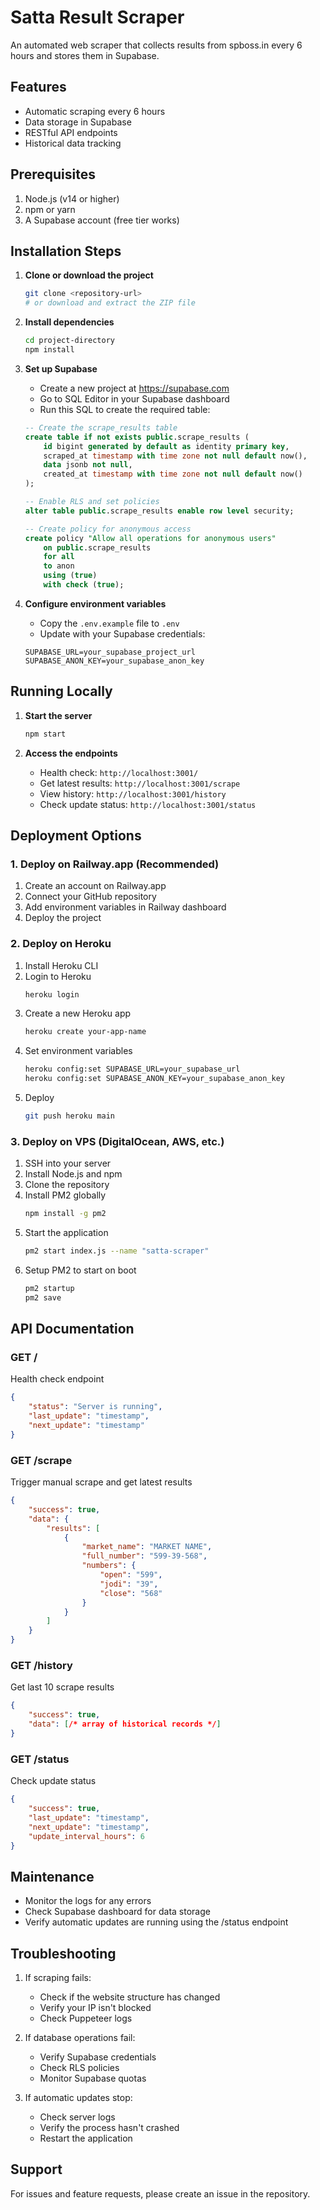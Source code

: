 # Satta Result Scraper

An automated web scraper that collects results from spboss.in every 6 hours and stores them in Supabase.

## Features

- Automatic scraping every 6 hours
- Data storage in Supabase
- RESTful API endpoints
- Historical data tracking

## Prerequisites

1. Node.js (v14 or higher)
2. npm or yarn
3. A Supabase account (free tier works)

## Installation Steps

1. **Clone or download the project**
   ```bash
   git clone <repository-url>
   # or download and extract the ZIP file
   ```

2. **Install dependencies**
   ```bash
   cd project-directory
   npm install
   ```

3. **Set up Supabase**
   - Create a new project at https://supabase.com
   - Go to SQL Editor in your Supabase dashboard
   - Run this SQL to create the required table:
   ```sql
   -- Create the scrape_results table
   create table if not exists public.scrape_results (
       id bigint generated by default as identity primary key,
       scraped_at timestamp with time zone not null default now(),
       data jsonb not null,
       created_at timestamp with time zone not null default now()
   );

   -- Enable RLS and set policies
   alter table public.scrape_results enable row level security;

   -- Create policy for anonymous access
   create policy "Allow all operations for anonymous users"
       on public.scrape_results
       for all
       to anon
       using (true)
       with check (true);
   ```

4. **Configure environment variables**
   - Copy the `.env.example` file to `.env`
   - Update with your Supabase credentials:
   ```
   SUPABASE_URL=your_supabase_project_url
   SUPABASE_ANON_KEY=your_supabase_anon_key
   ```

## Running Locally

1. **Start the server**
   ```bash
   npm start
   ```

2. **Access the endpoints**
   - Health check: `http://localhost:3001/`
   - Get latest results: `http://localhost:3001/scrape`
   - View history: `http://localhost:3001/history`
   - Check update status: `http://localhost:3001/status`

## Deployment Options

### 1. Deploy on Railway.app (Recommended)
1. Create an account on Railway.app
2. Connect your GitHub repository
3. Add environment variables in Railway dashboard
4. Deploy the project

### 2. Deploy on Heroku
1. Install Heroku CLI
2. Login to Heroku
   ```bash
   heroku login
   ```
3. Create a new Heroku app
   ```bash
   heroku create your-app-name
   ```
4. Set environment variables
   ```bash
   heroku config:set SUPABASE_URL=your_supabase_url
   heroku config:set SUPABASE_ANON_KEY=your_supabase_anon_key
   ```
5. Deploy
   ```bash
   git push heroku main
   ```

### 3. Deploy on VPS (DigitalOcean, AWS, etc.)
1. SSH into your server
2. Install Node.js and npm
3. Clone the repository
4. Install PM2 globally
   ```bash
   npm install -g pm2
   ```
5. Start the application
   ```bash
   pm2 start index.js --name "satta-scraper"
   ```
6. Setup PM2 to start on boot
   ```bash
   pm2 startup
   pm2 save
   ```

## API Documentation

### GET /
Health check endpoint
```json
{
    "status": "Server is running",
    "last_update": "timestamp",
    "next_update": "timestamp"
}
```

### GET /scrape
Trigger manual scrape and get latest results
```json
{
    "success": true,
    "data": {
        "results": [
            {
                "market_name": "MARKET NAME",
                "full_number": "599-39-568",
                "numbers": {
                    "open": "599",
                    "jodi": "39",
                    "close": "568"
                }
            }
        ]
    }
}
```

### GET /history
Get last 10 scrape results
```json
{
    "success": true,
    "data": [/* array of historical records */]
}
```

### GET /status
Check update status
```json
{
    "success": true,
    "last_update": "timestamp",
    "next_update": "timestamp",
    "update_interval_hours": 6
}
```

## Maintenance

- Monitor the logs for any errors
- Check Supabase dashboard for data storage
- Verify automatic updates are running using the /status endpoint

## Troubleshooting

1. If scraping fails:
   - Check if the website structure has changed
   - Verify your IP isn't blocked
   - Check Puppeteer logs

2. If database operations fail:
   - Verify Supabase credentials
   - Check RLS policies
   - Monitor Supabase quotas

3. If automatic updates stop:
   - Check server logs
   - Verify the process hasn't crashed
   - Restart the application

## Support

For issues and feature requests, please create an issue in the repository. 